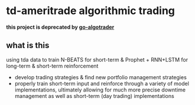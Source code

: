 # td-ameritrade algorithmic trading

**this project is deprecated by [go-algotrader](https://github.com/samjtro/go-algotrader)**

## what is this

using tda data to train N-BEATS for short-term & Prophet + RNN+LSTM for long-term & short-term reinforcement
- develop trading strategies & find new portfolio management strategies
- properly train short-term input and reinforce through a variety of model implementations, ultimately allowing for much more precise downtime management as well as short-term (day trading) implementations
